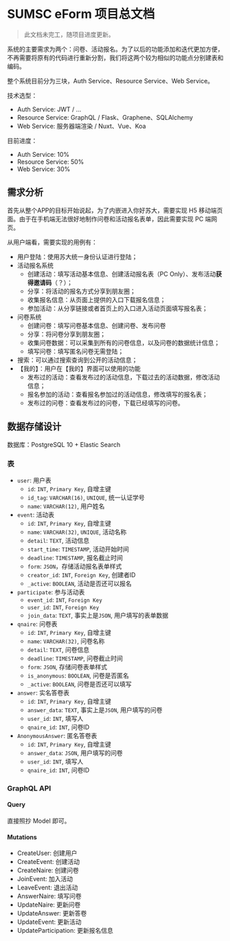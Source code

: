 # SUMSC eForm 项目总文档

> 此文档未完工，随项目进度更新。

系统的主要需求为两个：问卷、活动报名。为了以后的功能添加和迭代更加方便，不再需要将原有的代码进行重新分割，我们将这两个较为相似的功能点分别建表和编码。

整个系统目前分为三块，Auth Service、Resource Service、Web Service。

技术选型：
- Auth Service: JWT / ...
- Resource Service: GraphQL / Flask、Graphene、SQLAlchemy
- Web Service: 服务器端渲染 / Nuxt、Vue、Koa

目前进度：
- Auth Service: 10%
- Resource Service: 50%
- Web Service: 30%

## 需求分析

首先从整个APP的目标开始说起，为了内嵌进入你好苏大，需要实现 H5 移动端页面。由于在手机端无法很好地制作问卷和活动报名表单，因此需要实现 PC 端网页。

从用户端看，需要实现的用例有：
- 用户登陆：使用苏大统一身份认证进行登陆；
- 活动报名系统
    - 创建活动：填写活动基本信息、创建活动报名表（PC Only）、发布活动**获得邀请码**（？）；
    - 分享：将活动的报名方式分享到朋友圈；
    - 收集报名信息：从页面上提供的入口下载报名信息；
    - 参加活动：从分享链接或者首页上的入口进入活动页面填写报名表；
- 问卷系统
    - 创建问卷：填写问卷基本信息、创建问卷、发布问卷
    - 分享：将问卷分享到朋友圈；
    - 收集问卷数据：可以采集到所有的问卷信息，以及问卷的数据统计信息；
    - 填写问卷：填写匿名问卷无需登陆；
- 搜索：可以通过搜索查询到公开的活动信息；
- 【我的】：用户在【我的】界面可以使用的功能
    - 发布过的活动：查看发布过的活动信息，下载过去的活动数据，修改活动信息；
    - 报名参加的活动：查看报名参加过的活动信息，修改填写的报名表；
    - 发布过的问卷：查看发布过的问卷，下载已经填写的问卷。

## 数据存储设计

数据库：PostgreSQL 10 + Elastic Search

### 表

- `user`: 用户表
    - `id`: `INT`, `Primary Key`, 自增主键
    - `id_tag`: `VARCHAR(16)`, `UNIQUE`, 统一认证学号
    - `name`: `VARCHAR(12)`, 用户姓名
- `event`: 活动表
    - `id`: `INT`, `Primary Key`, 自增主键
    - `name`: `VARCHAR(32)`, `UNIQUE`, 活动名称
    - `detail`: `TEXT`, 活动信息
    - `start_time`: `TIMESTAMP`, 活动开始时间
    - `deadline`: `TIMESTAMP`, 报名截止时间
    - `form`: `JSON`，存储活动报名表单样式
    - `creator_id`: `INT`, `Foreign Key`, 创建者ID
    - `_active`: `BOOLEAN`, 活动是否还可以报名
- `participate`: 参与活动表
    - `event_id`: `INT`, `Foreign Key`
    - `user_id`: `INT`, `Foreign Key`
    - `join_data`: `TEXT`, 事实上是`JSON`, 用户填写的表单数据
- `qnaire`: 问卷表
    - `id`: `INT`, `Primary Key`, 自增主键
    - `name`: `VARCHAR(32)`, 问卷名称
    - `detail`: `TEXT`, 问卷信息
    - `deadline`: `TIMESTAMP`, 问卷截止时间
    - `form`: `JSON`, 存储问卷表单样式
    - `is_anonymous`: `BOOLEAN`, 问卷是否匿名
    - `_active`: `BOOLEAN`, 问卷是否还可以填写
- `answer`: 实名答卷表
    - `id`: `INT`, `Primary Key`, 自增主键
    - `answer_data`: `TEXT`, 事实上是`JSON`, 用户填写的问卷
    - `user_id`: `INT`, 填写人
    - `qnaire_id`: `INT`, 问卷ID
- `AnonymousAnswer`: 匿名答卷表
    - `id`: `INT`, `Primary Key`, 自增主键
    - `answer_data`: `JSON`, 用户填写的问卷
    - `user_id`: `INT`, 填写人
    - `qnaire_id`: `INT`, 问卷ID

### GraphQL API

#### Query

直接照抄 Model 即可。

#### Mutations

- CreateUser: 创建用户
- CreateEvent: 创建活动
- CreateNaire: 创建问卷
- JoinEvent: 加入活动
- LeaveEvent: 退出活动
- AnswerNaire: 填写问卷
- UpdateNaire: 更新问卷
- UpdateAnswer: 更新答卷
- UpdateEvent: 更新活动
- UpdateParticipation: 更新报名信息


